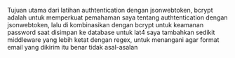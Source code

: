Tujuan utama dari latihan authtentication dengan jsonwebtoken, bcrypt adalah untuk memperkuat pemahaman saya tentang authtentication dengan jsonwebtoken, lalu di kombinasikan dengan bcrypt untuk keamanan password saat disimpan ke database untuk lat4 saya tambahkan sedikit middleware yang lebih ketat dengan regex, untuk menangani agar format email yang dikirim itu benar tidak asal-asalan